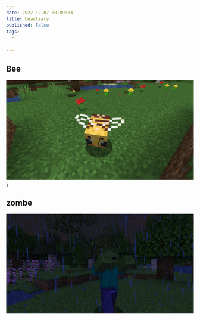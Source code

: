 ```yaml
---
date: 2022-12-07 08:09:03
title: beastiary
published: False
tags:
  -

---
```


## Bee

![](/bee.png)\\

 ## zombe


![](/zombe.png)